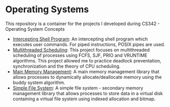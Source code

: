 # Operating Systems

This repository is a container for the projects I developed during CS342 - Operating System Concepts

* [Intercepting Shell Program](https://github.com/maryamShahid/intercepting-shell-program): An intercepting shell program which executes user commands. For piped instructions, POSIX pipes are used.
* [Multithreaded Scheduling](https://github.com/maryamShahid/multi-threaded-scheduling): This project focuses on multithreaded scheduling of processes using FCFS, SJF, PRIO and VRUNTIME algorithms. This project allowed me to practice deadlock preventation, synchronization and the theory of CPU scheduling.
* [Main Memory Management](https://github.com/maryamShahid/main-memory-management): A main memory management library that allows processes to dynamically allocate/deallocate memory using the buddy system algorithm.
* [Simple File System](https://github.com/maryamShahid/simple-file-system): A simple file system - secondary memory management library that allows processes to store data in a virtual disk containing a virtual file system using indexed allocation and bitmap.
